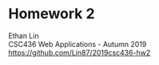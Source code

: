 # Homework 2

Ethan Lin  
CSC436 Web Applications - Autumn 2019  
https://github.com/Lin87/2019csc436-hw2

